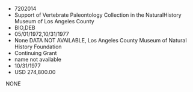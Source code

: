 * 7202014
* Support of Vertebrate Paleontology Collection in the NaturalHistory Museum of Los Angeles County
* BIO,DEB
* 05/01/1972,10/31/1977
* None   DATA NOT AVAILABLE, Los Angeles County Museum of Natural History Foundation
* Continuing Grant
*   name not available
* 10/31/1977
* USD 274,800.00

NONE